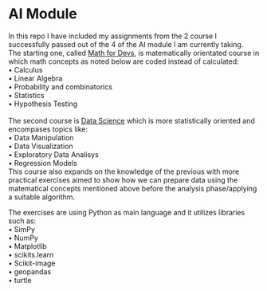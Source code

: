# AI Module
In this repo I have included my assignments from the 2 course I successfully passed out of the 4 of the AI module I am currently taking.\
The starting one, called [Math for Devs](https://softuni.bg/certificates/details/172062/894ddee8), is matematically orientated course in which math concepts as noted below are coded instead of calculated:\
• Calculus\
• Linear Algebra\
• Probability and combinatorics\
• Statistics\
• Hypothesis Testing\
\
The second course is [Data Science](https://softuni.bg/certificates/details/185236/1a8d25e0) which is more statistically oriented and encompases topics like:\
• Data Manipulation\
• Data Visualization\
• Exploratory Data Analisys\
• Regression Models\
This course also expands on the knowledge of the previous with more practical exercises aimed to show how we can prepare data using the matematical concepts mentioned above before the analysis phase/applying a suitable  algorithm.

The exercises are using Python as main language and it utilizes libraries such as: \
• SimPy\
• NumPy\
• Matplotlib\
• scikits.learn\
• Scikit-image\
• geopandas\
• turtle
